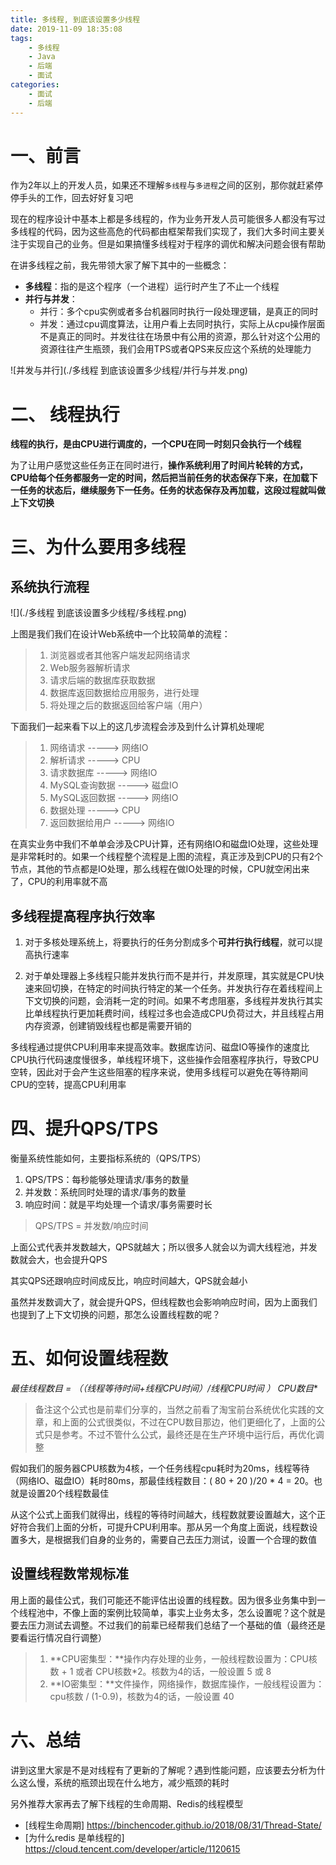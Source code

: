 ```yaml
---
title: 多线程, 到底该设置多少线程
date: 2019-11-09 18:35:08
tags:
	- 多线程
	- Java
	- 后端
	- 面试
categories:
	- 面试
	- 后端
---
```


# 一、前言

作为2年以上的开发人员，如果还不理解`多线程`与`多进程`之间的区别，那你就赶紧停停手头的工作，回去好好复习吧

现在的程序设计中基本上都是多线程的，作为业务开发人员可能很多人都没有写过多线程的代码，因为这些高危的代码都由框架帮我们实现了，我们大多时间主要关注于实现自己的业务。但是如果搞懂多线程对于程序的调优和解决问题会很有帮助

在讲多线程之前，我先带领大家了解下其中的一些概念：

- **多线程**：指的是这个程序（一个进程）运行时产生了不止一个线程
- **并行与并发**：
  - 并行：多个cpu实例或者多台机器同时执行一段处理逻辑，是真正的同时
  - 并发：通过cpu调度算法，让用户看上去同时执行，实际上从cpu操作层面不是真正的同时。并发往往在场景中有公用的资源，那么针对这个公用的资源往往产生瓶颈，我们会用TPS或者QPS来反应这个系统的处理能力

![并发与并行](./多线程 到底该设置多少线程/并行与并发.png)
<br>

# 二、 线程执行

**线程的执行，是由CPU进行调度的，一个CPU在同一时刻只会执行一个线程**

为了让用户感觉这些任务正在同时进行，**操作系统利用了时间片轮转的方式，CPU给每个任务都服务一定的时间，然后把当前任务的状态保存下来，在加载下一任务的状态后，继续服务下一任务。任务的状态保存及再加载，这段过程就叫做上下文切换**
<br>

# 三、为什么要用多线程

## 系统执行流程

![](./多线程 到底该设置多少线程/多线程.png)

上图是我们我们在设计Web系统中一个比较简单的流程：

> 1. 浏览器或者其他客户端发起网络请求
> 2. Web服务器解析请求
> 3. 请求后端的数据库获取数据
> 4. 数据库返回数据给应用服务，进行处理
> 5. 将处理之后的数据返回给客户端（用户）

下面我们一起来看下以上的这几步流程会涉及到什么计算机处理呢

> 1. 网络请求  ----->  网络IO
> 2. 解析请求  ----->  CPU
> 3. 请求数据库  ----->  网络IO
> 4. MySQL查询数据  ----->  磁盘IO
> 5. MySQL返回数据  ----->  网络IO
> 6. 数据处理  ----->  CPU
> 7. 返回数据给用户  ----->  网络IO

在真实业务中我们不单单会涉及CPU计算，还有网络IO和磁盘IO处理，这些处理是非常耗时的。如果一个线程整个流程是上图的流程，真正涉及到CPU的只有2个节点，其他的节点都是IO处理，那么线程在做IO处理的时候，CPU就空闲出来了，CPU的利用率就不高

## 多线程提高程序执行效率

1. 对于多核处理系统上，将要执行的任务分割成多个**可并行执行线程**，就可以提高执行速率

2. 对于单处理器上多线程只能并发执行而不是并行，并发原理，其实就是CPU快速来回切换，在特定的时间执行特定的某一个任务。并发执行存在着线程间上下文切换的问题，会消耗一定的时间。如果不考虑阻塞，多线程并发执行其实比单线程执行更加耗费时间，线程过多也会造成CPU负荷过大，并且线程占用内存资源，创建销毁线程也都是需要开销的

多线程通过提供CPU利用率来提高效率。数据库访问、磁盘IO等操作的速度比CPU执行代码速度慢很多，单线程环境下，这些操作会阻塞程序执行，导致CPU空转，因此对于会产生这些阻塞的程序来说，使用多线程可以避免在等待期间CPU的空转，提高CPU利用率
<br>

# 四、提升QPS/TPS

衡量系统性能如何，主要指标系统的（QPS/TPS）

1. QPS/TPS：每秒能够处理请求/事务的数量
2. 并发数：系统同时处理的请求/事务的数量
3. 响应时间：就是平均处理一个请求/事务需要时长

> QPS/TPS = 并发数/响应时间

上面公式代表并发数越大，QPS就越大；所以很多人就会以为调大线程池，并发数就会大，也会提升QPS

其实QPS还跟响应时间成反比，响应时间越大，QPS就会越小

虽然并发数调大了，就会提升QPS，但线程数也会影响响应时间，因为上面我们也提到了上下文切换的问题，那怎么设置线程数的呢？
<br>

# 五、如何设置线程数

**最佳线程数目 = （（线程等待时间+线程CPU时间）/线程CPU时间 ）* CPU数目**

> 备注这个公式也是前辈们分享的，当然之前看了淘宝前台系统优化实践的文章，和上面的公式很类似，不过在CPU数目那边，他们更细化了，上面的公式只是参考。不过不管什么公式，最终还是在生产环境中运行后，再优化调整

假如我们的服务器CPU核数为4核，一个任务线程cpu耗时为20ms，线程等待（网络IO、磁盘IO）耗时80ms，那最佳线程数目：( 80 + 20 )/20 * 4 = 20。也就是设置20个线程数最佳

从这个公式上面我们就得出，线程的等待时间越大，线程数就要设置越大，这个正好符合我们上面的分析，可提升CPU利用率。那从另一个角度上面说，线程数设置多大，是根据我们自身的业务的，需要自己去压力测试，设置一个合理的数值

## 设置线程数常规标准

用上面的最佳公式，我们可能还不能评估出设置的线程数。因为很多业务集中到一个线程池中，不像上面的案例比较简单，事实上业务太多，怎么设置呢？这个就是要去压力测试去调整。不过我们的前辈已经帮我们总结了一个基础的值（最终还是要看运行情况自行调整）

> 1. **CPU密集型：**操作内存处理的业务，一般线程数设置为：CPU核数 + 1 或者 CPU核数*2。核数为4的话，一般设置 5 或 8
> 2. **IO密集型：**文件操作，网络操作，数据库操作，一般线程设置为：cpu核数 / (1-0.9)，核数为4的话，一般设置 40



# 六、总结

讲到这里大家是不是对线程有了更新的了解呢？遇到性能问题，应该要去分析为什么这么慢，系统的瓶颈出现在什么地方，减少瓶颈的耗时

另外推荐大家再去了解下线程的生命周期、Redis的线程模型

- [线程生命周期] https://binchencoder.github.io/2018/08/31/Thread-State/
- [为什么redis 是单线程的] https://cloud.tencent.com/developer/article/1120615